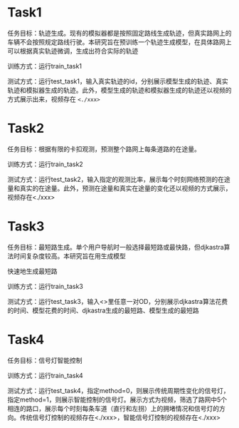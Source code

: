 # Task1

任务目标：轨迹生成。现有的模拟器都是按照固定路线生成轨迹，但真实路网上的车辆不会按照规定路线行驶。本研究旨在预训练一个轨迹生成模型，在具体路网上可以根据真实轨迹微调，生成出符合实际的轨迹

训练方式：运行train_task1

测试方式：运行test_task1，输入真实轨迹的id，分别展示模型生成的轨迹、真实轨迹和模拟器生成的轨迹。此外，模型生成的轨迹和模拟器生成的轨迹还以视频的方式展示出来，视频存在 `<./xxx>`

# Task2

任务目标：根据有限的卡扣观测，预测整个路网上每条道路的在途量。

训练方式：运行train_task2

测试方式：运行test_task2，输入指定的观测比率，展示每个时刻网络预测的在途量和真实的在途量。此外，预测在途量和真实在途量的变化还以视频的方式展示，视频存在<./xxx>


# Task3

任务目标：最短路生成。单个用户导航时一般选择最短路或最快路，但djkastra算法时间复杂度较高。本研究旨在用生成模型

快速地生成最短路

训练方式：运行train_task3

测试方式：运行test_task3，输入<>里任意一对OD，分别展示djkastra算法花费的时间、模型花费的时间、djkastra生成的最短路、模型生成的最短路

# Task4

任务目标：信号灯智能控制

训练方式：运行train_task4

测试方式：运行test_task4，指定method=0，则展示传统周期性变化的信号灯，指定method=1，则展示智能控制的信号灯。展示方式为视频，筛选了路网中5个相连的路口，展示每个时刻每条车道（直行和左拐）上的拥堵情况和信号灯的方向。传统信号灯控制的视频存在<./xxx>，智能信号灯控制的视频存在<./xxx>
